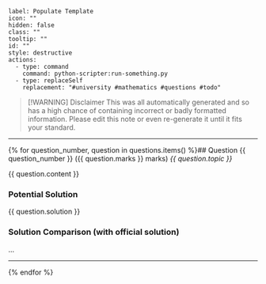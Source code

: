 ```meta-bind-button
label: Populate Template
icon: ""
hidden: false
class: ""
tooltip: ""
id: ""
style: destructive
actions:
  - type: command
    command: python-scripter:run-something.py
  - type: replaceSelf
    replacement: "#university #mathematics #questions #todo"

```

>[!WARNING] Disclaimer
>This was all automatically generated and so has a high chance of containing incorrect or badly formatted information. Please edit this note or even re-generate it until it fits your standard.

---

{% for question_number, question in questions.items() %}## Question {{ question_number }} ({{ question.marks }} marks)
*{{ question.topic }}*

{{ question.content }}

### Potential Solution

{{ question.solution }}

### Solution Comparison (with official solution)

...

---
{% endfor %}